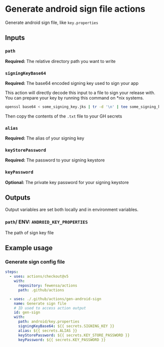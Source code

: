 # Generate android sign file actions

Generate android sign file, like `key.properties`

## Inputs

### `path`

**Required:** The relative directory path you want to write

### `signingKeyBase64`

**Required:** The base64 encoded signing key used to sign your app

This action will directly decode this input to a file to sign your release with. You can prepare your key by running this command on *nix systems.

```bash
openssl base64 < some_signing_key.jks | tr -d '\n' | tee some_signing_key.jks.base64.txt
```
Then copy the contents of the `.txt` file to your GH secrets

### `alias`

**Required:** The alias of your signing key

### `keyStorePassword`

**Required:** The password to your signing keystore

### `keyPassword`

**Optional:** The private key password for your signing keystore

## Outputs

Output variables are set both locally and in environment variables.

### `path`/ ENV: `ANDROID_KEY_PROPERTIES`

The path of sign key file

## Example usage

### Generate sign config file

```yaml
steps:
  - uses: actions/checkout@v5
    with:
      repository: fewensa/actions
      path: .github/actions

  - uses: ./.github/actions/gen-android-sign
    name: Generate sign file
    # ID used to access action output
    id: gen-sign
    with:
      path: android/key.properties
      signingKeyBase64: ${{ secrets.SIGNING_KEY }}
      alias: ${{ secrets.ALIAS }}
      keyStorePassword: ${{ secrets.KEY_STORE_PASSWORD }}
      keyPassword: ${{ secrets.KEY_PASSWORD }}
```
